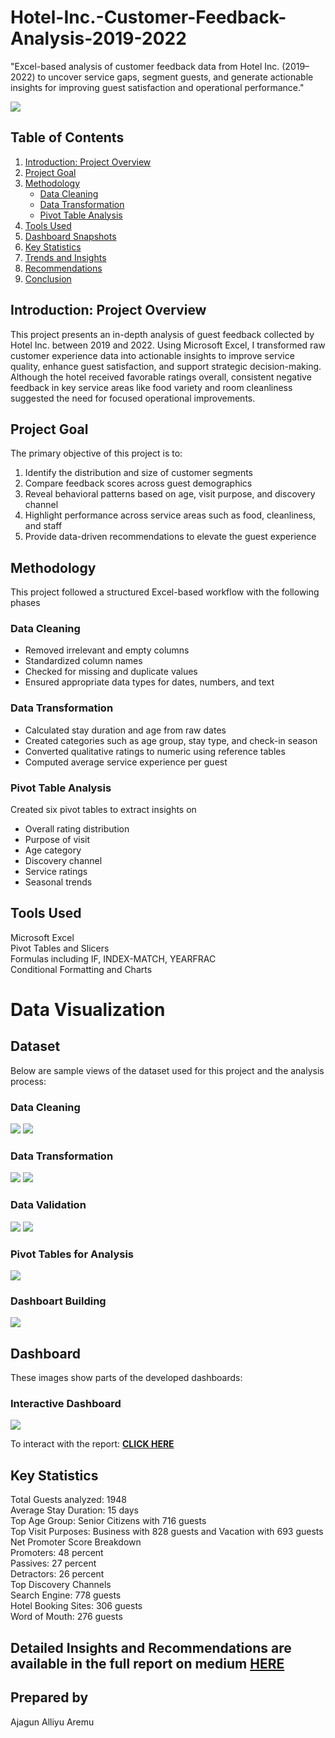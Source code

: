 # Hotel-Inc.-Customer-Feedback-Analysis-2019-2022
"Excel-based analysis of customer feedback data from Hotel Inc. (2019–2022) to uncover service gaps, segment guests, and generate actionable insights for improving guest satisfaction and operational performance."

![](person-ordering-food-restaurant.jpg)

## Table of Contents

1. [Introduction: Project Overview](#introduction-project-overview)  
2. [Project Goal](#project-goal)  
3. [Methodology](#methodology)  
    - [Data Cleaning](#data-cleaning)  
    - [Data Transformation](#data-transformation)  
    - [Pivot Table Analysis](#pivot-table-analysis)  
4. [Tools Used](#tools-used)  
5. [Dashboard Snapshots](#dashboard-snapshots)  
6. [Key Statistics](#key-statistics)  
7. [Trends and Insights](#trends-and-insights)  
8. [Recommendations](#recommendations)  
9. [Conclusion](#conclusion)  


## Introduction: Project Overview

This project presents an in-depth analysis of guest feedback collected by Hotel Inc. between 2019 and 2022. Using Microsoft Excel, I transformed raw customer experience data into actionable insights to improve service quality, enhance guest satisfaction, and support strategic decision-making. Although the hotel received favorable ratings overall, consistent negative feedback in key service areas like food variety and room cleanliness suggested the need for focused operational improvements.

## Project Goal

The primary objective of this project is to:

1. Identify the distribution and size of customer segments
2. Compare feedback scores across guest demographics
3. Reveal behavioral patterns based on age, visit purpose, and discovery channel
4. Highlight performance across service areas such as food, cleanliness, and staff
5. Provide data-driven recommendations to elevate the guest experience

## Methodology

This project followed a structured Excel-based workflow with the following phases

### Data Cleaning

- Removed irrelevant and empty columns
- Standardized column names
- Checked for missing and duplicate values
- Ensured appropriate data types for dates, numbers, and text

### Data Transformation

- Calculated stay duration and age from raw dates
- Created categories such as age group, stay type, and check-in season
- Converted qualitative ratings to numeric using reference tables
- Computed average service experience per guest

### Pivot Table Analysis

Created six pivot tables to extract insights on  
- Overall rating distribution
- Purpose of visit
- Age category
- Discovery channel
- Service ratings
- Seasonal trends

## Tools Used

Microsoft Excel  
Pivot Tables and Slicers  
Formulas including IF, INDEX-MATCH, YEARFRAC  
Conditional Formatting and Charts

# Data Visualization
## Dataset
Below are sample views of the dataset used for this project and the analysis process:

### Data Cleaning
![](datacleaningpocess.png)
![](datacleaningprocess2.png)

### Data Transformation 
![](datatransformation.png)
![](datatransformation2.png)

### Data Validation
![](datavalidationprocess.png)
![](datavalidationprocess2.png)

### Pivot Tables for Analysis
![](pivotTables.png)

### Dashboart Building
![](ReportonExcel.png)


## Dashboard 
These images show parts of the developed dashboards: 

### Interactive Dashboard 
![](Reportpage.png)


To interact with the report: [**CLICK HERE**]()

## Key Statistics

Total Guests analyzed: 1948  
Average Stay Duration: 15 days  
Top Age Group: Senior Citizens with 716 guests  
Top Visit Purposes: Business with 828 guests and Vacation with 693 guests  
Net Promoter Score Breakdown  
Promoters: 48 percent  
Passives: 27 percent  
Detractors: 26 percent  
Top Discovery Channels  
Search Engine: 778 guests  
Hotel Booking Sites: 306 guests  
Word of Mouth: 276 guests

## Detailed Insights and Recommendations are available in the full report on medium [**HERE**](https://medium.com/@ajagunalliyu/customer-feedback-analysis-for-hotel-inc-using-excel-c1319f9d0451)


## Prepared by
Ajagun Alliyu Aremu  
